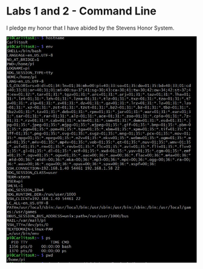 # Labs 1 and 2 - Command Line
I pledge my honor that I have abided by the Stevens Honor System.

![](https://github.com/CarlRod2001/CPE322/blob/main/Lab_1_2/Pics/Lab_1_2_pic1.JPG)

